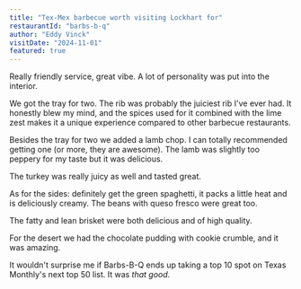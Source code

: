 ```yaml
---
title: "Tex-Mex barbecue worth visiting Lockhart for"
restaurantId: "barbs-b-q"
author: "Eddy Vinck"
visitDate: "2024-11-01"
featured: true
---
```


Really friendly service, great vibe. A lot of personality was put into the interior.

We got the tray for two. The rib was probably the juiciest rib I've ever had. It honestly blew my mind, and the spices used for it combined with the lime zest makes it a unique experience compared to other barbecue restaurants.

Besides the tray for two we added a lamb chop. I can totally recommended getting one (or more, they are awesome). The lamb was slightly too peppery for my taste but it was delicious.

The turkey was really juicy as well and tasted great.

As for the sides: definitely get the green spaghetti, it packs a little heat and is deliciously creamy. The beans with queso fresco were great too.

The fatty and lean brisket were both delicious and of high quality.

For the desert we had the chocolate pudding with cookie crumble, and it was amazing.

It wouldn't surprise me if Barbs-B-Q ends up taking a top 10 spot on Texas Monthly's next top 50 list. It was _that good_.

<!-- ![Barbs B Q tray of food](../restaurants/img/barbsbq-tray.jpeg) -->
